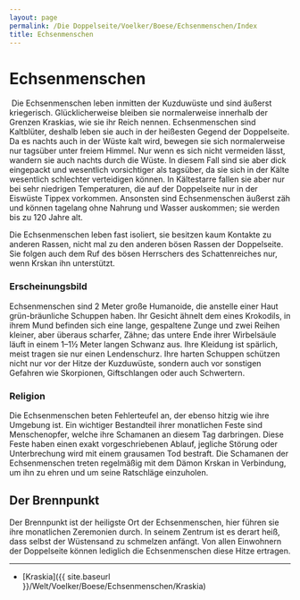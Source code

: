 ```yaml
---
layout: page
permalink: /Die Doppelseite/Voelker/Boese/Echsenmenschen/Index
title: Echsenmenschen
---
```


# Echsenmenschen

<img alt="" src="{{ site.baseurl }}/assets/pics/weltenbuch/gallery/rassen/nrm/echsenmenschen.jpg" />
Die Echsenmenschen leben inmitten der Kuzduwüste und sind äußerst kriegerisch. Glücklicherweise bleiben sie normalerweise innerhalb der Grenzen Kraskias, wie sie ihr Reich nennen. Echsenmenschen sind Kaltblüter, deshalb leben sie auch in der heißesten Gegend der Doppelseite. Da es nachts auch in der Wüste kalt wird, bewegen sie sich normalerweise nur tagsüber unter freiem Himmel. Nur wenn es sich nicht vermeiden lässt, wandern sie auch nachts durch die Wüste. In diesem Fall sind sie aber dick eingepackt und wesentlich vorsichtiger als tagsüber, da sie sich in der Kälte wesentlich schlechter verteidigen können. In Kältestarre fallen sie aber nur bei sehr niedrigen Temperaturen, die auf der Doppelseite nur in der Eiswüste Tippex vorkommen. Ansonsten sind Echsenmenschen äußerst zäh und können tagelang ohne Nahrung und Wasser auskommen; sie werden bis zu 120 Jahre alt.

Die Echsenmenschen leben fast isoliert, sie besitzen kaum Kontakte zu anderen Rassen, nicht mal zu den anderen bösen Rassen der Doppelseite. Sie folgen auch dem Ruf des bösen Herrschers des Schattenreiches nur, wenn Krskan ihn unterstützt.

### Erscheinungsbild

Echsenmenschen sind 2 Meter große Humanoide, die anstelle einer Haut grün-bräunliche Schuppen haben. Ihr Gesicht ähnelt dem eines Krokodils, in ihrem Mund befinden sich eine lange, gespaltene Zunge und zwei Reihen kleiner, aber überaus scharfer, Zähne; das untere Ende ihrer Wirbelsäule läuft in einem 1&ndash;1&frac12; Meter langen Schwanz aus. Ihre Kleidung ist spärlich, meist tragen sie nur einen Lendenschurz. Ihre harten Schuppen schützen nicht nur vor der Hitze der Kuzduwüste, sondern auch vor sonstigen Gefahren wie Skorpionen, Giftschlangen oder auch Schwertern.

### Religion

Die Echsenmenschen beten Fehlerteufel an, der ebenso hitzig wie ihre Umgebung ist. Ein wichtiger Bestandteil ihrer monatlichen Feste sind Menschenopfer, welche ihre Schamanen an diesem Tag darbringen. Diese Feste haben einen exakt vorgeschriebenen Ablauf, jegliche Störung oder Unterbrechung wird mit einem grausamen Tod bestraft. Die Schamanen der Echsenmenschen treten regelmäßig mit dem Dämon Krskan in Verbindung, um ihn zu ehren und um seine Ratschläge einzuholen.

## Der Brennpunkt

Der Brennpunkt ist der heiligste Ort der Echsenmenschen, hier führen sie ihre monatlichen Zeremonien durch. In seinem Zentrum ist es derart heiß, dass selbst der Wüstensand zu schmelzen anfängt. Von allen Einwohnern der Doppelseite können lediglich die Echsenmenschen diese Hitze ertragen.


***
- [Kraskia]({{ site.baseurl }}/Welt/Voelker/Boese/Echsenmenschen/Kraskia)

